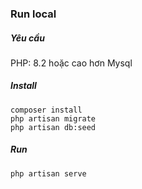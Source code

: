 ### Run local

##### Yêu cầu
PHP: 8.2 hoặc cao hơn
Mysql

##### Install

```
composer install
php artisan migrate
php artisan db:seed

```

##### Run

`php artisan serve`
